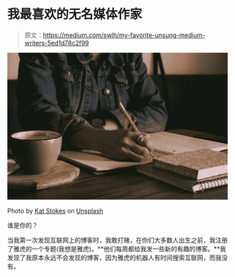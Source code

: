 # 我最喜欢的无名媒体作家

> 原文：<https://medium.com/swlh/my-favorite-unsung-medium-writers-5ed1d78c2f99>

![](img/21526650480f599a0308db17405e1eeb.png)

Photo by [Kat Stokes](https://unsplash.com/@katstokes_?utm_source=medium&utm_medium=referral) on [Unsplash](https://unsplash.com?utm_source=medium&utm_medium=referral)

谁是你的？

当我第一次发现互联网上的博客时，我敢打赌，在你们大多数人出生之前，我注册了雅虎的一个专题(我想是雅虎)。**他们每周都给我发一些新的有趣的博客。**我发现了我原本永远不会发现的博客，因为雅虎的机器人有时间搜索互联网，而我没有。